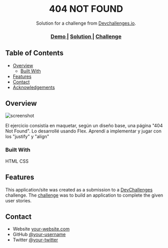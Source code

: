 <!-- Please update value in the {}  -->

<h1 align="center">404 NOT FOUND</h1>

<div align="center">
   Solution for a challenge from  <a href="http://devchallenges.io" target="_blank">Devchallenges.io</a>.
</div>

<div align="center">
  <h3>
    <a href="https://ivaangbx.github.io/404NotFound/">
      Demo
    </a>
    <span> | </span>
    <a href="https://github.com/IvaanGBx/404NotFound">
      Solution
    </a>
    <span> | </span>
    <a href="https://devchallenges.io/challenges/wBunSb7FPrIepJZAg0sY">
      Challenge
    </a>
  </h3>
</div>

<!-- TABLE OF CONTENTS -->

## Table of Contents

- [Overview](#overview)
  - [Built With](#built-with)
- [Features](#features)
- [Contact](#contact)
- [Acknowledgements](#acknowledgements)

<!-- OVERVIEW -->

## Overview

![screenshot](https://github.com/IvaanGBx/404NotFound/blob/main/assets/404SS.png)

El ejercicio consistía en maquetar, según un diseño base, una página "404 Not Found". Lo desarrollé usando Flex. Aprendí a implementar y jugar con los "justify" y "align"

### Built With

HTML
CSS

## Features

This application/site was created as a submission to a [DevChallenges](https://devchallenges.io/challenges) challenge. The [challenge](https://devchallenges.io/challenges/wBunSb7FPrIepJZAg0sY) was to build an application to complete the given user stories.

## Contact

- Website [your-website.com](https://ivaangbx.tech)
- GitHub [@your-username](https://github.com/IvaanGBx)
- Twitter [@your-twitter](https://twitter.com/IvaanGBx)
